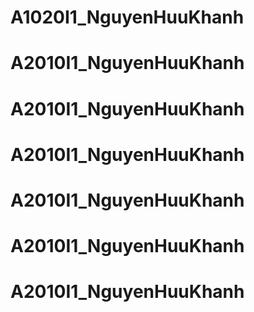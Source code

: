 
# A1020I1_NguyenHuuKhanh
# A2010I1_NguyenHuuKhanh
# A2010I1_NguyenHuuKhanh
# A2010I1_NguyenHuuKhanh
# A2010I1_NguyenHuuKhanh
# A2010I1_NguyenHuuKhanh
# A2010I1_NguyenHuuKhanh
